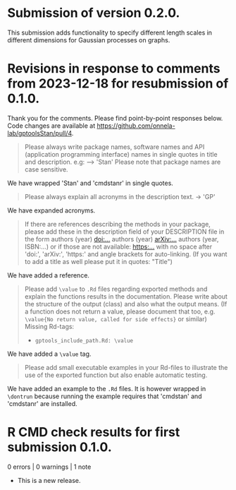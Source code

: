# Submission of version 0.2.0.

This submission adds functionality to specify different length scales in different dimensions for Gaussian processes on graphs.


# Revisions in response to comments from 2023-12-18 for resubmission of 0.1.0.

Thank you for the comments. Please find point-by-point responses below. Code changes are available at https://github.com/onnela-lab/gptoolsStan/pull/4.

> Please always write package names, software names and API (application programming interface) names in single quotes in title and description. e.g: --> 'Stan' Please note that package names are case sensitive.

We have wrapped 'Stan' and 'cmdstanr' in single quotes.

> Please always explain all acronyms in the description text. -> 'GP'

We have expanded acronyms.

> If there are references describing the methods in your package, please add these in the description field of your DESCRIPTION file in the form
> authors (year) <doi:...>
> authors (year) <arXiv:...>
> authors (year, ISBN:...)
> or if those are not available: <https:...>
> with no space after 'doi:', 'arXiv:', 'https:' and angle brackets for auto-linking. (If you want to add a title as well please put it in quotes: "Title")

We have added a reference.

> Please add `\value` to `.Rd` files regarding exported methods and explain the functions results in the documentation. Please write about the structure of the output (class) and also what the output means. (If a function does not return a value, please document that too, e.g. `\value{No return value, called for side effects}` or similar)
> Missing Rd-tags:
>
>    - `gptools_include_path.Rd: \value`

We have added a `\value` tag.

> Please add small executable examples in your Rd-files to illustrate the use of the exported function but also enable automatic testing.

We have added an example to the `.Rd` files. It is however wrapped in `\dontrun` because running the example requires that 'cmdstan' and 'cmdstanr' are installed.

# R CMD check results for first submission 0.1.0.

0 errors | 0 warnings | 1 note

* This is a new release.
